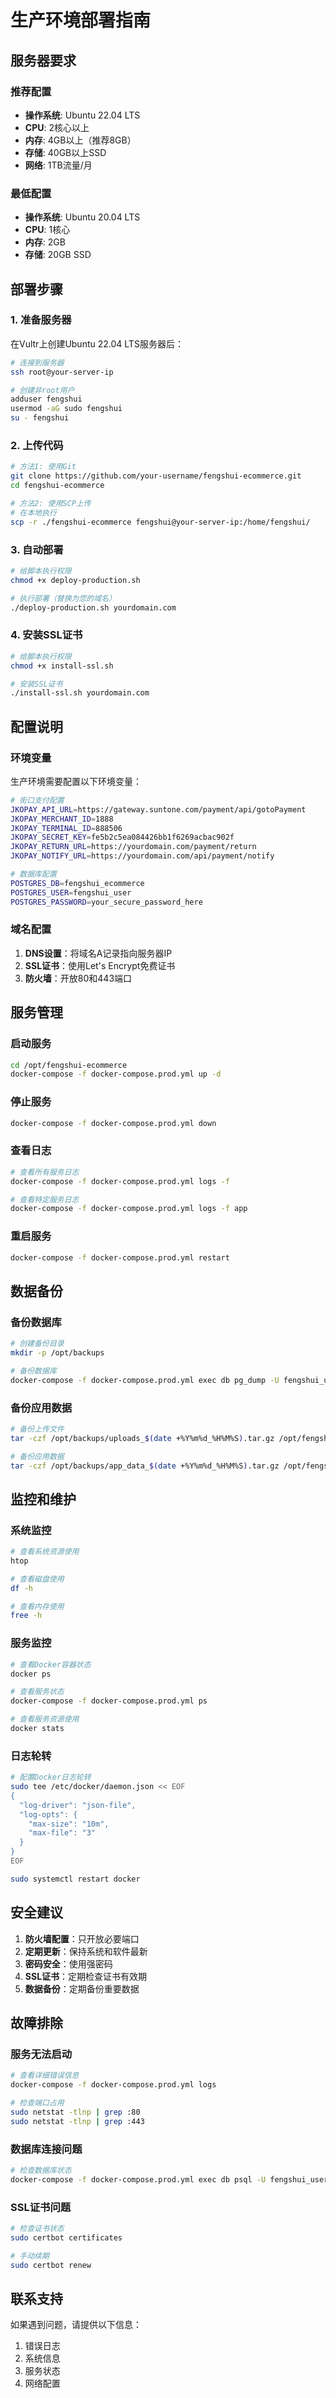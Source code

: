 # 生产环境部署指南

## 服务器要求

### 推荐配置
- **操作系统**: Ubuntu 22.04 LTS
- **CPU**: 2核心以上
- **内存**: 4GB以上（推荐8GB）
- **存储**: 40GB以上SSD
- **网络**: 1TB流量/月

### 最低配置
- **操作系统**: Ubuntu 20.04 LTS
- **CPU**: 1核心
- **内存**: 2GB
- **存储**: 20GB SSD

## 部署步骤

### 1. 准备服务器

在Vultr上创建Ubuntu 22.04 LTS服务器后：

```bash
# 连接到服务器
ssh root@your-server-ip

# 创建非root用户
adduser fengshui
usermod -aG sudo fengshui
su - fengshui
```

### 2. 上传代码

```bash
# 方法1: 使用Git
git clone https://github.com/your-username/fengshui-ecommerce.git
cd fengshui-ecommerce

# 方法2: 使用SCP上传
# 在本地执行
scp -r ./fengshui-ecommerce fengshui@your-server-ip:/home/fengshui/
```

### 3. 自动部署

```bash
# 给脚本执行权限
chmod +x deploy-production.sh

# 执行部署（替换为您的域名）
./deploy-production.sh yourdomain.com
```

### 4. 安装SSL证书

```bash
# 给脚本执行权限
chmod +x install-ssl.sh

# 安装SSL证书
./install-ssl.sh yourdomain.com
```

## 配置说明

### 环境变量

生产环境需要配置以下环境变量：

```bash
# 街口支付配置
JKOPAY_API_URL=https://gateway.suntone.com/payment/api/gotoPayment
JKOPAY_MERCHANT_ID=1888
JKOPAY_TERMINAL_ID=888506
JKOPAY_SECRET_KEY=fe5b2c5ea084426bb1f6269acbac902f
JKOPAY_RETURN_URL=https://yourdomain.com/payment/return
JKOPAY_NOTIFY_URL=https://yourdomain.com/api/payment/notify

# 数据库配置
POSTGRES_DB=fengshui_ecommerce
POSTGRES_USER=fengshui_user
POSTGRES_PASSWORD=your_secure_password_here
```

### 域名配置

1. **DNS设置**：将域名A记录指向服务器IP
2. **SSL证书**：使用Let's Encrypt免费证书
3. **防火墙**：开放80和443端口

## 服务管理

### 启动服务
```bash
cd /opt/fengshui-ecommerce
docker-compose -f docker-compose.prod.yml up -d
```

### 停止服务
```bash
docker-compose -f docker-compose.prod.yml down
```

### 查看日志
```bash
# 查看所有服务日志
docker-compose -f docker-compose.prod.yml logs -f

# 查看特定服务日志
docker-compose -f docker-compose.prod.yml logs -f app
```

### 重启服务
```bash
docker-compose -f docker-compose.prod.yml restart
```

## 数据备份

### 备份数据库
```bash
# 创建备份目录
mkdir -p /opt/backups

# 备份数据库
docker-compose -f docker-compose.prod.yml exec db pg_dump -U fengshui_user fengshui_ecommerce > /opt/backups/db_backup_$(date +%Y%m%d_%H%M%S).sql
```

### 备份应用数据
```bash
# 备份上传文件
tar -czf /opt/backups/uploads_$(date +%Y%m%d_%H%M%S).tar.gz /opt/fengshui-ecommerce/uploads/

# 备份应用数据
tar -czf /opt/backups/app_data_$(date +%Y%m%d_%H%M%S).tar.gz /opt/fengshui-ecommerce/data/
```

## 监控和维护

### 系统监控
```bash
# 查看系统资源使用
htop

# 查看磁盘使用
df -h

# 查看内存使用
free -h
```

### 服务监控
```bash
# 查看Docker容器状态
docker ps

# 查看服务状态
docker-compose -f docker-compose.prod.yml ps

# 查看服务资源使用
docker stats
```

### 日志轮转
```bash
# 配置Docker日志轮转
sudo tee /etc/docker/daemon.json << EOF
{
  "log-driver": "json-file",
  "log-opts": {
    "max-size": "10m",
    "max-file": "3"
  }
}
EOF

sudo systemctl restart docker
```

## 安全建议

1. **防火墙配置**：只开放必要端口
2. **定期更新**：保持系统和软件最新
3. **密码安全**：使用强密码
4. **SSL证书**：定期检查证书有效期
5. **数据备份**：定期备份重要数据

## 故障排除

### 服务无法启动
```bash
# 查看详细错误信息
docker-compose -f docker-compose.prod.yml logs

# 检查端口占用
sudo netstat -tlnp | grep :80
sudo netstat -tlnp | grep :443
```

### 数据库连接问题
```bash
# 检查数据库状态
docker-compose -f docker-compose.prod.yml exec db psql -U fengshui_user -d fengshui_ecommerce -c "SELECT 1;"
```

### SSL证书问题
```bash
# 检查证书状态
sudo certbot certificates

# 手动续期
sudo certbot renew
```

## 联系支持

如果遇到问题，请提供以下信息：
1. 错误日志
2. 系统信息
3. 服务状态
4. 网络配置


